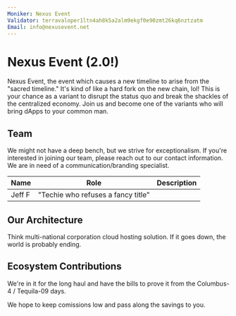 ```yaml
---
Moniker: Nexus Event
Validator: terravaloper1ltn4ah8k5a2alm9ekgf0e90zmt26kq6nztzatm
Email: info@nexusevent.net
---
```


# Nexus Event (2.0!)

Nexus Event, the event which causes a new timeline to arise from the "sacred timeline." It's kind of like a hard fork on the new chain, lol! This is your chance as a variant to disrupt the status quo and break the shackles of the centralized economy. Join us and become one of the variants who will bring dApps to your common man.

## Team

We might not have a deep bench, but we strive for exceptionalism. If you're interested in joining our team, please reach out to our contact information. We are in need of a communication/branding specialist.

| Name            | Role                | Description                  |
| --------------- | ------------------- | ---------------------------- |
| Jeff F | "Techie who refuses a fancy title" | 

## Our Architecture

Think multi-national corporation cloud hosting solution. If it goes down, the world is probably ending.

## Ecosystem Contributions

We're in it for the long haul and have the bills to prove it from the Columbus-4 / Tequila-09 days. 

We hope to keep comissions low and pass along the savings to you.

